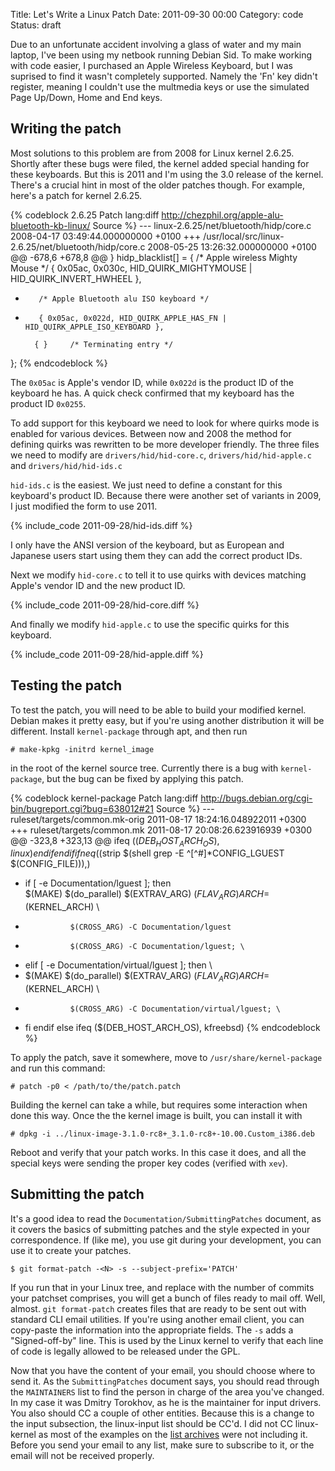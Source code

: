 Title: Let's Write a Linux Patch
Date: 2011-09-30 00:00
Category: code
Status: draft

Due to an unfortunate accident involving a glass of water and my main
laptop, I've been using my netbook running Debian Sid. To make working
with code easier, I purchased an Apple Wireless Keyboard, but I was
suprised to find it wasn't completely supported. Namely the 'Fn' key
didn't register, meaning I couldn't use the multmedia keys or use the
simulated Page Up/Down, Home and End keys.
<!-- more -->
## Writing the patch

Most solutions to this problem are from 2008 for Linux kernel 2.6.25.
Shortly after these bugs were filed, the kernel added special handing
for these keyboards. But this is 2011 and I'm using the 3.0 release of
the kernel. There's a crucial hint in most of the older patches though.
For example, here's a patch for kernel 2.6.25.

{% codeblock 2.6.25 Patch lang:diff http://chezphil.org/apple-alu-bluetooth-kb-linux/ Source %}
--- linux-2.6.25/net/bluetooth/hidp/core.c      2008-04-17 03:49:44.000000000 +0100
+++ /usr/local/src/linux-2.6.25/net/bluetooth/hidp/core.c       2008-05-25 13:26:32.000000000 +0100
@@ -678,6 +678,8 @@
 } hidp_blacklist[] = {
        /* Apple wireless Mighty Mouse */
        { 0x05ac, 0x030c, HID_QUIRK_MIGHTYMOUSE | HID_QUIRK_INVERT_HWHEEL },
+        /* Apple Bluetooth alu ISO keyboard */
+        { 0x05ac, 0x022d, HID_QUIRK_APPLE_HAS_FN | HID_QUIRK_APPLE_ISO_KEYBOARD },
 
        { }     /* Terminating entry */
 };
{% endcodeblock %}

The `0x05ac` is Apple's vendor ID, while `0x022d` is the product ID of
the keyboard he has. A quick check confirmed that my keyboard has the
product ID `0x0255`.

To add support for this keyboard we need to look for where quirks mode
is enabled for various devices. Between now and 2008 the method for
defining quirks was rewritten to be more developer friendly. The three
files we need to modify are `drivers/hid/hid-core.c`,
`drivers/hid/hid-apple.c` and `drivers/hid/hid-ids.c`

`hid-ids.c` is the easiest. We just need to define a constant for this
keyboard's product ID. Because there were another set of variants in
2009, I just modified the form to use 2011.

{% include_code 2011-09-28/hid-ids.diff %}

I only have the ANSI version of the keyboard, but as European and
Japanese users start using them they can add the correct product IDs.

Next we modify `hid-core.c` to tell it to use quirks with devices
matching Apple's vendor ID and the new product ID.

{% include_code 2011-09-28/hid-core.diff %}

And finally we modify `hid-apple.c` to use the specific quirks for this
keyboard.

{% include_code 2011-09-28/hid-apple.diff %}

## Testing the patch

To test the patch, you will need to be able to build your modified kernel.
Debian makes it pretty easy, but if you're using another distribution it
will be different. Install `kernel-package` through apt, and then run

```
# make-kpkg -initrd kernel_image
```

in the root of the kernel source tree. Currently there is a bug with
`kernel-package`, but the bug can be fixed by applying this patch.

{% codeblock kernel-package Patch lang:diff http://bugs.debian.org/cgi-bin/bugreport.cgi?bug=638012#21 Source %}
--- ruleset/targets/common.mk-orig	2011-08-17 18:24:16.048922011 +0300
+++ ruleset/targets/common.mk	2011-08-17 20:08:26.623916939 +0300
@@ -323,8 +323,13 @@ ifeq ($(DEB_HOST_ARCH_OS), linux)
     endif
   endif
   ifneq ($(strip $(shell grep -E ^[^\#]*CONFIG_LGUEST $(CONFIG_FILE))),)
+	if [ -e Documentation/lguest ]; then \
 	$(MAKE) $(do_parallel) $(EXTRAV_ARG) $(FLAV_ARG) ARCH=$(KERNEL_ARCH) \
-			    $(CROSS_ARG) -C Documentation/lguest
+			    $(CROSS_ARG) -C Documentation/lguest; \
+	elif [ -e Documentation/virtual/lguest ]; then \
+	$(MAKE) $(do_parallel) $(EXTRAV_ARG) $(FLAV_ARG) ARCH=$(KERNEL_ARCH) \
+			    $(CROSS_ARG) -C Documentation/virtual/lguest; \
+	fi
   endif
 else
   ifeq ($(DEB_HOST_ARCH_OS), kfreebsd)
{% endcodeblock %}

To apply the patch, save it somewhere, move to `/usr/share/kernel-package` and
run this command:

```
# patch -p0 < /path/to/the/patch.patch
```

Building the kernel can take a while, but requires some interaction when
done this way. Once the the kernel image is built, you can install it
with

```
# dpkg -i ../linux-image-3.1.0-rc8+_3.1.0-rc8+-10.00.Custom_i386.deb
```

Reboot and verify that your patch works. In this case it does, and all
the special keys were sending the proper key codes (verified with `xev`).

## Submitting the patch

It's a good idea to read the `Documentation/SubmittingPatches` document,
as it covers the basics of submitting patches and the style expected in
your correspondence. If (like me), you use git during your development,
you can use it to create your patches.

```
$ git format-patch -<N> -s --subject-prefix='PATCH'
```

If you run that in your Linux tree, and replace <N> with the number of
commits your patchset comprises, you will get a bunch of files ready to
mail off. Well, almost. `git format-patch` creates files that are ready
to be sent out with standard CLI email utilities. If you're using
another email client, you can copy-paste the information into the
appropriate fields. The `-s` adds a "Signed-off-by" line. This is used
by the Linux kernel to verify that each line of code is legally allowed
to be released under the GPL.

Now that you have the content of your email, you should choose where to
send it. As the `SubmittingPatches` document says, you should read
through the `MAINTAINERS` list to find the person in charge of the area
you've changed. In my case it was Dmitry Torokhov, as he is the
maintainer for input drivers. You also should CC a couple of other
entities. Because this is a change to the input subsection, the
linux-input list should be CC'd. I did not CC linux-kernel as most of
the examples on the
[list archives](http://www.spinics.net/lists/linux-input/) were not
including it. Before you send your email to any list, make sure to
subscribe to it, or the email will not be received properly.

